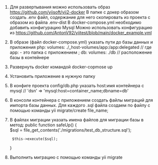 1. Для развертывания можно использовать образ https://github.com/yiisoft/yii2-docker
В папке с докер образом создать .env файл, содержание для него скопировать из проекта с образом из файла .env-dist
В docker-compose.yml необходимо добавить конфигурацию Mysql
Можно использовать конфигурацию из https://github.com/AntonV92/yiitest/blob/main/docker_example.yml
    
2. В образе (файл docker-compose.yml) указать пути до базы данных и приложения
php:
  volumes:
     ./_host-volumes/app:/app:delegated  // где app: - это папка с приложением ;
db:
   volumes:
     ./db // расположение базы в контейнере
     
     
3. Развернуть docker командой  docker-copmose up
4. Установить приложение в нужную папку
5. В конфиге проекта config/db.php указать host:имя контейнера с mysql // 'dsn' => 'mysql:host=container_name;dbname=db'
6. В консоли контейнера с приложением создать файлы миграций для импорта базы данных. Для каждого .sql файла создаем по файлу с помощью команды yii migrate/create file_name;
7. В файлах миграции указать имена файлов для миграции базы в метод:
public function safeUp()
    {   
        $sql = file_get_contents('./migrations/test_db_structure.sql');

        $this->execute($sql);
    }
    
8. Выполнить миграцию с помощью команды yii migrate
